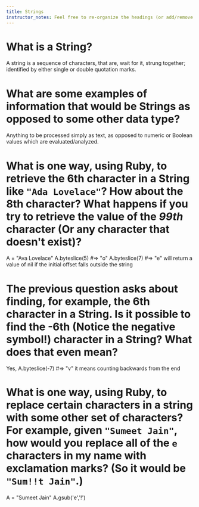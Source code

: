 ```yaml
---
title: Strings
instructor_notes: Feel free to re-organize the headings (or add/remove headings) below. We included the headings for your benefit, but it's 100% fine if you want to write your responses in some different structure.
---
```


# What is a String?

A string is a sequence of characters, that are, wait for it, strung together; identified by either single or double quotation marks. 

# What are some examples of information that would be Strings as opposed to some other data type?

Anything to be processed simply as text, as opposed to numeric or Boolean values which are evaluated/analyzed.

# What is one way, using Ruby, to retrieve the 6th character in a String like `"Ada Lovelace"`? How about the 8th character? What happens if you try to retrieve the value of the _99th_ character (Or any character that doesn't exist)?

A = "Ava Lovelace"
A.byteslice(5)  #=> "o"
A.byteslice(7)  #=> "e"
will return a value of nil if the initial offset falls outside the string

# The previous question asks about finding, for example, the 6th character in a String. Is it possible to find the **-6th** (Notice the negative symbol!) character in a String? What does that even mean?

Yes,
A.byteslice(-7)  #=> "v"
it means counting backwards from the end

# What is one way, using Ruby, to replace certain characters in a string with some other set of characters? For example, given `"Sumeet Jain"`, how would you replace all of the `e` characters in my name with exclamation marks? (So it would be `"Sum!!t Jain"`.)

A = "Sumeet Jain"
A.gsub('e','!')

